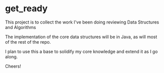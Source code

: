 # get_ready
This project is to collect the work I've been doing reviewing Data Structures and Algorithms

The implementation of the core data structures will be in Java, as will most of the rest of the repo.

I plan to use this a base to solidify my core knowledge and extend it as I go along.

Cheers!
